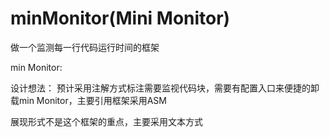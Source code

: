 # minMonitor(Mini Monitor)

做一个监测每一行代码运行时间的框架



min Monitor:

设计想法：
预计采用注解方式标注需要监视代码块，需要有配置入口来便捷的卸载min Monitor，主要引用框架采用ASM

展现形式不是这个框架的重点，主要采用文本方式
